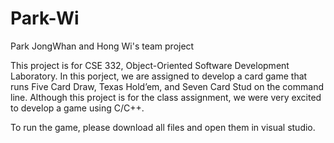 # Park-Wi
Park JongWhan and Hong Wi's team project 

This project is for CSE 332, Object-Oriented Software Development Laboratory. 
In this porject, we are assigned to develop a card game that runs Five Card Draw, Texas Hold’em, and Seven Card Stud on the command line. Although this project is for the class assignment, we were very excited to develop a game using C/C++. 

To run the game, please download all files and open them in visual studio. 

